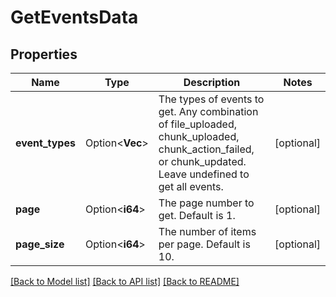 # GetEventsData

## Properties

Name | Type | Description | Notes
------------ | ------------- | ------------- | -------------
**event_types** | Option<**Vec<String>**> | The types of events to get. Any combination of file_uploaded, chunk_uploaded, chunk_action_failed, or chunk_updated. Leave undefined to get all events. | [optional]
**page** | Option<**i64**> | The page number to get. Default is 1. | [optional]
**page_size** | Option<**i64**> | The number of items per page. Default is 10. | [optional]

[[Back to Model list]](../README.md#documentation-for-models) [[Back to API list]](../README.md#documentation-for-api-endpoints) [[Back to README]](../README.md)


